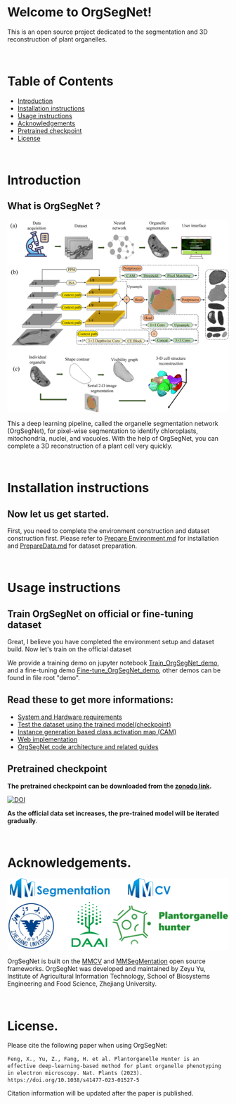 # Welcome to OrgSegNet!
This is an open source project dedicated to the segmentation and 3D reconstruction of plant organelles.

</br>

# Table of Contents

- [Introduction](#introduction)
- [Installation instructions](#installation)
- [Usage instructions](#usage)
- [Acknowledgements](#acknowledgements)
- [Pretrained checkpoint](#pretrained)
- [License](#license)


</br>

# <div id ='introduction'> Introduction </div>
## What is OrgSegNet ?
![](markdowns/imagefiles/framework.jpeg)

This a deep learning pipeline, called the organelle segmentation network (OrgSegNet), for pixel-wise segmentation to identify chloroplasts, mitochondria, nuclei, and vacuoles. With the help of OrgSegNet, you can complete a 3D reconstruction of a plant cell very quickly.


</br>

# <div id ='installation'> Installation instructions</div>
## Now let us get started.
First, you need to complete the environment construction and dataset construction first.
Please refer to [Prepare Environment.md](markdowns/PrepareEnvironment.md#installation) for installation and [PrepareData.md](markdowns/PrepareData.md#installation) for dataset preparation.

</br>

# <div id ='usage'> Usage instructions </div>
## Train OrgSegNet on official or fine-tuning dataset
Great, I believe you have completed the environment setup and dataset build.
Now let's train on the official dataset

We provide a training demo on jupyter notebook [Train_OrgSegNet_demo](./demo/Train_OrgSegNet_demo.ipynb), and a fine-tuning demo [Fine-tune_OrgSegNet_demo](./demo/Fine-tune_OrgSegNet_demo.ipynb), other demos can be found in file root "demo".

## Read these to get more informations:
- [System and Hardware requirements](markdowns/Systemrequirements.md)
- [Test the dataset using the trained model(checkpoint)](markdowns/TestData.md)
- [Instance generation based class activation map (CAM)](markdowns/GenerateCAM.md)
- [Web implementation](markdowns/TestData.md)
- [OrgSegNet code architecture and related guides](markdowns/Architecture.md)

## <div id ='pretrained'> Pretrained checkpoint </div>




<b>The pretrained checkpoint can be downloaded from the [zonodo link](https://doi.org/10.5281/zenodo.8419877).</b>

[![DOI](https://zenodo.org/badge/DOI/10.5281/zenodo.8419877.svg)](https://doi.org/10.5281/zenodo.8419877)


<b>As the official data set increases, the pre-trained model will be iterated gradually</b>.





</br>

# <div id ='acknowledgements'> Acknowledgements. </div>

![](markdowns/imagefiles/OrgSegNet-logo.png)

OrgSegNet is built on the [MMCV](https://github.com/open-mmlab/mmcv.git) and [MMSegMentation](https://github.com/open-mmlab/mmsegmentation.git) open source frameworks. OrgSegNet was developed and maintained by Zeyu Yu, Institute of Agricultural Information Technology, School of Biosystems Engineering and Food Science, Zhejiang University.

</br>

# <div id ='license'> License. </div>
Please cite the following paper when using OrgSegNet:
```
Feng, X., Yu, Z., Fang, H. et al. Plantorganelle Hunter is an effective deep-learning-based method for plant organelle phenotyping in electron microscopy. Nat. Plants (2023). https://doi.org/10.1038/s41477-023-01527-5
```
Citation information will be updated after the paper is published.